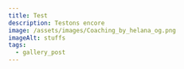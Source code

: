 ```yaml
---
title: Test
description: Testons encore
image: /assets/images/Coaching_by_helana_og.png
imageAlt: stuffs
tags:
  - gallery_post
---
```

